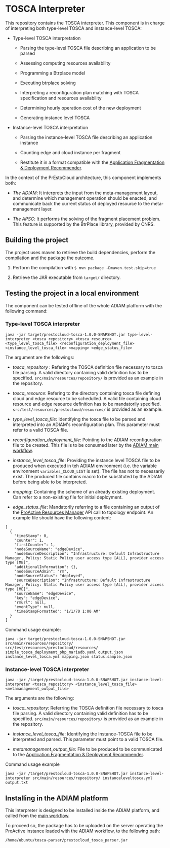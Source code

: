 # TOSCA Interpreter

This repository contains the TOSCA interpreter. This component is in charge of interpreting both type-level TOSCA and instance-level TOSCA:

- Type-level TOSCA interpretation

    - Parsing the type-level TOSCA file describing an application to be parsed

    - Assessing computing resources availability

    - Programming a Btrplace model

    - Executing btrplace solving

    - Interpreting a reconfiguration plan matching with TOSCA specification and resources availability

    - Determining hourly operation cost of the new deployment

    - Generating instance level TOSCA
    
- Instance-level TOSCA interpretation

    - Parsing the instance-level TOSCA file describing an application instance
    
    - Counting edge and cloud instance per fragment
    
    - Restitute it in a format compatible with the [Application Fragmentation & Deployment Recommender](https://gitlab.com/prestocloud-project/application-fragmentation-deployment-recommender).

In the context of the PrEstoCloud architecture, this component implements both:

- *The ADIAM*: It interprets the input from the meta-management layout, and determine which management operation should be enacted, and communicate back the current status of deployed resource to the meta-management layer.

- *The APSC*: It performs the solving of the fragment placement problem. This feature is supported by the BtrPlace library, provided by CNRS.

## Building the project

The project uses maven to retrieve the build dependencies, perform the compilation and the package the outcome.

1. Perform the compilation with `$ mvn package -Dmaven.test.skip=true`

2. Retrieve the JAR executable from `target/` directory.

## Testing the project in a local environment

The component can be tested offline of the whole ADIAM platform with the following command:

### Type-level TOSCA interpreter

```
java -jar target/prestocloud-tosca-1.0.0-SNAPSHOT.jar type-level-interpreter <tosca_repository> <tosca_resource> <type_level_tosca_file> <reconfiguration_deployment_file> <instance_level_tosca_file> <mapping> <edge_status_file>
```

The argument are the followings:

- *tosca_repository* : Refering the TOSCA definition file necessary to tosca file parsing. A valid directory containing valid definition has to be specified. `src/main/resources/repository/` is provided as an example in the repository.

- *tosca_resource*: Refering to the directory containing tosca file defining cloud and edge resource to be schedulled. A valid file containing cloud resource and edge resource definition has to be mandatorily specified. `src/test/resources/prestocloud/resources/` is provided as an example.

- *type_level_tosca_file*: Identifying the tosca file to be parsed and interpreted into an ADIAM's reconfiguration plan. This parameter must refer to a valid TOSCA file.

- *reconfiguration_deployment_file*: Pointing to the ADIAM reconfiguration file to be created. This file is to be consumed later by the [ADIAM main workflow](https://gitlab.com/prestocloud-project/adiam-workflows).

- *instance_level_tosca_file*: Providing the instance level TOSCA file to be produced when executed in teh ADIAM environment (i.e. the variable environment `variables_CLOUD_LIST` is set). The file has not to necessarily exist. The produced file contains macro to be substituted by the ADIAM before being able to be interpreted.

- *mapping*: Containing the scheme of an already existing deployment. Can refer to a non-existing file for initial deployment.

- *edge_status_file*: Mandatorily referring to a file containing an output of the [ProActive Resources Manager](https://github.com/ow2-proactive/scheduling) API call to topology endpoint. An example file should have the following content:
```
[
  {
    "timeStamp": 0,
    "counter": 1,
    "firstCounter": 1,
    "nodeSourceName": "edgeDevice",
    "nodeSourceDescription": "Infrastructure: Default Infrastructure Manager, Policy: Static Policy user access type [ALL], provider access type [ME]",
    "additionalInformation": {},
    "nodeSourceAdmin": "rm",
    "nodeSourceStatus": "deployed",
    "sourceDescription": "Infrastructure: Default Infrastructure Manager, Policy: Static Policy user access type [ALL], provider access type [ME]",
    "sourceName": "edgeDevice",
    "key": "edgeDevice",
    "rmurl": null,
    "eventType": null,
    "timeStampFormatted": "1/1/70 1:00 AM"
  }
]
```

Command usage example:
```
java -jar target/prestocloud-tosca-1.0.0-SNAPSHOT.jar  src/main/resources/repository/ src/test/resources/prestocloud/resources/ simple_tosca_deployment_php_mariadb.yaml output.json instance_level_tosca.yml mapping.json status.sample.json
```

### Instance-level TOSCA interpreter

```
java -jar /target/prestocloud-tosca-1.0.0-SNAPSHOT.jar instance-level-interpreter <tosca_repository> <instance_level_tosca_file> <metamanagement_output_file>
```
The arguments are the following:

- *tosca_repository*: Referring the TOSCA definition file necessary to tosca file parsing. A valid directory containing valid definition has to be specified. `src/main/resources/repository/` is provided as an example in the repository.

- *instance_level_tosca_file*: Identifying the Instance-TOSCA file to be interpreted and parsed. This parameter must point to a valid TOSCA file.

- *metamanagement_output_file*: File to be produced to be communicated to the [Application Fragmentation & Deployment Recommender](https://gitlab.com/prestocloud-project/application-fragmentation-deployment-recommender).

Command usage example
```
java -jar /target/prestocloud-tosca-1.0.0-SNAPSHOT.jar instance-level-interpreter src/main/resources/repository/ instanceleveltosca.yml output.txt
```

## Installing in the ADIAM platform

This interpreter is designed to be installed inside the ADIAM platform, and called from the [main workflow](https://gitlab.com/prestocloud-project/adiam-workflows).

To proceed so, the package has to be uploaded on the server operating the ProActive instance loaded with the ADIAM workflow, to the following path:
```
/home/ubuntu/tosca-parser/prestocloud_tosca_parser.jar
```
